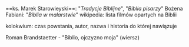 ==ks. Marek Starowieyski==: "*Tradycje Biblijne*", "*Biblia pisarzy*"
Bożena Fabiani: "*Biblia w malarstwie*"
wikipedia: lista filmów opartych na Biblii

kolokwium: czas powstania, autor, nazwa i historia do której nawiązuje

Roman Brandstaetter - "Biblio, ojczyzno moja" (wiersz)